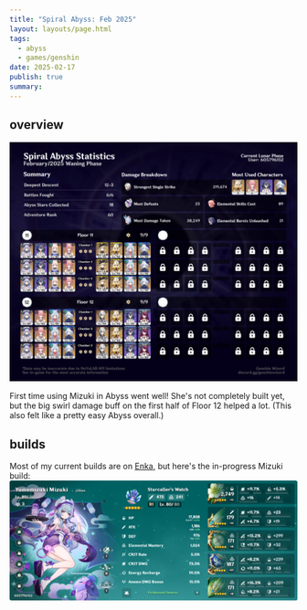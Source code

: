 ```yaml
---
title: "Spiral Abyss: Feb 2025"
layout: layouts/page.html
tags:
  - abyss
  - games/genshin
date: 2025-02-17
publish: true
summary: 
---
```

## overview
![Abyss Overview](./photos/02-25_abyss.png)

First time using Mizuki in Abyss went well! She's not completely built yet, but the big swirl damage buff on the first half of Floor 12 helped a lot. (This also felt like a pretty easy Abyss overall.)

## builds
Most of my current builds are on [Enka](https://enka.network/u/jillian/), but here's the in-progress Mizuki build:
![Mizuki build](./photos/mizuki.png)